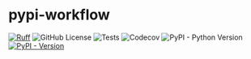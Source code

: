 # pypi-workflow

[![Ruff](https://img.shields.io/endpoint?url=https://raw.githubusercontent.com/astral-sh/ruff/main/assets/badge/v2.json)](https://github.com/astral-sh/ruff)
![GitHub License](https://img.shields.io/github/license/SpaceShaman/pypi-workflow)
![Tests](https://img.shields.io/github/actions/workflow/status/SpaceShaman/pypi-workflow/release.yml?label=tests)
![Codecov](https://img.shields.io/codecov/c/github/SpaceShaman/pypi-workflow)
![PyPI - Python Version](https://img.shields.io/pypi/pyversions/pypi-workflow)
[![PyPI - Version](https://img.shields.io/pypi/v/pypi-workflow)](https://pypi.org/project/pypi-workflow)
